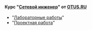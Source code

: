 #### Курс "[Сетевой инженер](https://otus.ru/lessons/setevoy-inzhener-basic/)" от [OTUS.RU](https://otus.ru/)

- "[Лабораторные работы](https://github.com/Mr-Philip/-Otus-Network-Engineer-/tree/main/laboratory%20works)"
- "[Проектная работа](https://github.com/Mr-Philip/-Otus-Network-Engineer-/tree/main/final%20works)"
